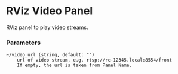 # RViz Video Panel

RViz panel to play video streams.

### Parameters
```    
~/video_url (string, default: "")
    url of video stream, e.g. rtsp://rc-12345.local:8554/front
    If empty, the url is taken from Panel Name.
```
